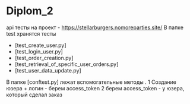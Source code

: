 # Diplom_2
api тесты на проект - https://stellarburgers.nomoreparties.site/
В папке test хранятся тесты 

- [test_create_user.py] 
- [test_login_user.py]
- [test_order_creation.py]
- [test_retrieval_of_specific_user_orders.py]
- [test_user_data_update.py]

В папке [conftest.py] лежат вспомогательные методы . 
1 Создание юзера + логин - берем access_token 
2 берем access_token - у юзера, который сделал заказ


